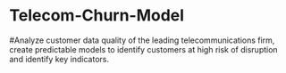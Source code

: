 <h1> Telecom-Churn-Model </h1>
#Analyze customer data quality of the leading telecommunications firm, create predictable models to identify customers at high risk of disruption and identify key indicators.

